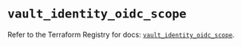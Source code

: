 # `vault_identity_oidc_scope`

Refer to the Terraform Registry for docs: [`vault_identity_oidc_scope`](https://registry.terraform.io/providers/hashicorp/vault/4.2.0/docs/resources/identity_oidc_scope).
